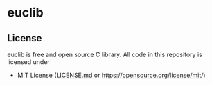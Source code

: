 # euclib

## License
euclib is free and open source C library. All code in this repository is licensed under
- MIT License ([LICENSE.md](https://github.com/Maksasj/euclib/blob/master/LICENSE.md) or https://opensource.org/license/mit/)